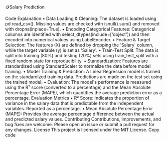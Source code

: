 🪙Salary Prediction

Code Explanation
• Data Loading & Cleaning:
The dataset is loaded using pd.read_csv(). Missing values are checked with isnull().sum() and removed with dropna(inplace=True).
• Encoding Categorical Features:
Categorical columns are identified with select_dtypes(include=['object']) and then encoded into numerical values using LabelEncoder.
• Feature & Target Selection:
The features (X) are defined by dropping the 'Salary' column, while the target variable (y) is set as 'Salary'.
• Train-Test Split:
The data is split into training (80%) and testing (20%) sets using train_test_split with a fixed random state for reproducibility.
• Standardization:
Features are standardized using StandardScaler to normalize the data before model training.
• Model Training & Prediction:
A LinearRegression model is trained on the standardized training data. Predictions are made on the test set using the trained model.
• Evaluation:
The model's performance is measured using the R² score (converted to a percentage) and the Mean Absolute Percentage Error (MAPE), which quantifies the average prediction error as a percentage.
Evaluation Metrics
• R² Score:
Indicates the proportion of variance in the salary data that is predictable from the independent variables. Reported as a percentage.
• Mean Absolute Percentage Error (MAPE):
Provides the average percentage difference between the actual and predicted salary values.
Contributing
Contributions, improvements, and bug fixes are welcome. Please open an issue or submit a pull request for any changes.
License
This project is licensed under the MIT License.
Copy code